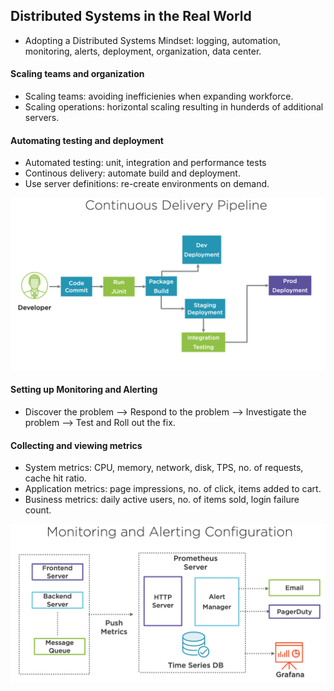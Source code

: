 ## Distributed Systems in the Real World
- Adopting a Distributed Systems Mindset: logging, automation, monitoring, alerts, deployment, organization, data center.

#### Scaling teams and organization
- Scaling teams: avoiding inefficienies when expanding workforce.
- Scaling operations: horizontal scaling resulting in hunderds of additional servers.

#### Automating testing and deployment
- Automated testing: unit, integration and performance tests
- Continous delivery: automate build and deployment.
- Use server definitions: re-create environments on demand.

<img src="CD-pipeline.png">

#### Setting up Monitoring and Alerting
- Discover the problem --> Respond to the problem --> Investigate the problem --> Test and Roll out the fix.

#### Collecting and viewing metrics
- System metrics: CPU, memory, network, disk, TPS, no. of requests, cache hit ratio.
- Application metrics: page impressions, no. of click, items added to cart.
- Business metrics: daily active users, no. of items sold, login failure count.

<img src="monitoring-alerting-config.png">